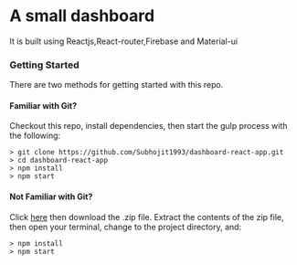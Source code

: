 # A small dashboard

It is built using Reactjs,React-router,Firebase and Material-ui

### Getting Started

There are two methods for getting started with this repo.

#### Familiar with Git?
Checkout this repo, install dependencies, then start the gulp process with the following:

```
> git clone https://github.com/Subhojit1993/dashboard-react-app.git
> cd dashboard-react-app
> npm install
> npm start
```

#### Not Familiar with Git?
Click [here](https://github.com/Subhojit1993/dashboard-react-app) then download the .zip file.  Extract the contents of the zip file, then open your terminal, change to the project directory, and:

```
> npm install
> npm start
```
